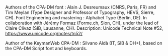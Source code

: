 Authors of the CPA-DM font :  Alain J. Desreumaux (CNRS, Paris, FR) and Tim Meylan (Type Designer and Professor of Typography, HEVS, Sierre, CH). Font Engineering and mastering : Alphabet Type (Berlin, DE). In collaboration with Jérémy Formaz (Forme.ch, Sion, CH), under the lead of Claire Clivaz (SIB, Lausanne, CH). Description: Unicode Technical Note #52, https://www.unicode.org/notes/tn52/

Author of the KeymanWeb CPA-DM : Silvano Aldà (IT, SIB & DH+), based on the CPA-DM Script font and keyboards.
